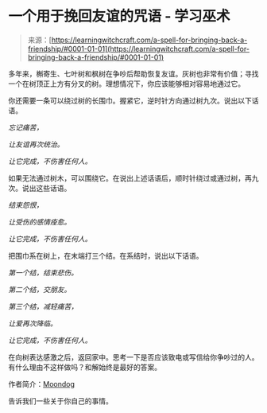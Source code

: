 <!--yml

category: 未分类

date: 2024-06-12 18:16:08

-->

# 一个用于挽回友谊的咒语 - 学习巫术

> 来源：[https://learningwitchcraft.com/a-spell-for-bringing-back-a-friendship/#0001-01-01](https://learningwitchcraft.com/a-spell-for-bringing-back-a-friendship/#0001-01-01)

多年来，槲寄生、七叶树和枫树在争吵后帮助恢复友谊。灰树也非常有价值；寻找一个在树顶正上方有分叉的树。理想情况下，你应该能够相对容易地通过它。

你还需要一条可以绕过树的长围巾。握紧它，逆时针方向通过树九次。说出以下话语。

*忘记痛苦，*

*让友谊再次统治。*

*让它完成，不伤害任何人。*

如果无法通过树木，可以围绕它。在说出上述话语后，顺时针绕过或通过树，再九次。说出这些话语。

*结束怨恨，*

*让受伤的感情痊愈。*

*让它完成，不伤害任何人。*

把围巾系在树上，在末端打三个结。在系结时，说出以下话语。

*第一个结，结束悲伤。*

*第二个结，交朋友。*

*第三个结，减轻痛苦，*

*让爱再次降临。*

*让它完成，不伤害任何人。*

在向树表达感激之后，返回家中。思考一下是否应该致电或写信给你争吵过的人。有什么理由不这样做吗？和解始终是最好的答案。

作者简介：[Moondog](https://learningwitchcraft.com/profile/?tthayer/)

告诉我们一些关于你自己的事情。
